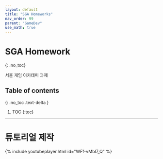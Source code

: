 ```yaml
---
layout: default
title: "SGA Homeworks"
nav_order: 99
parent: "GameDev"
use_math: true
---
```


# SGA Homework
{: .no_toc}

서울 게임 아카데미 과제

## Table of contents
{: .no_toc .text-delta }

1. TOC
{:toc}

---

# 튜토리얼 제작

{% include youtubeplayer.html id="WFf-vMbI7_Q" %}
